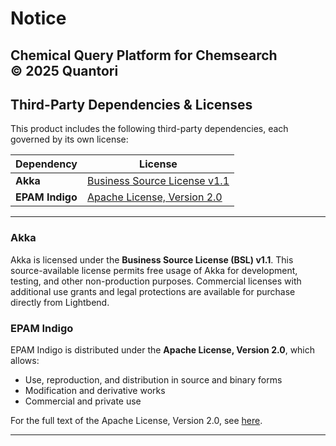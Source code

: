 # Notice
**Chemical Query Platform for Chemsearch**  
© 2025 Quantori
---
## Third-Party Dependencies & Licenses

This product includes the following third-party dependencies, each governed by its own license:

| Dependency      | License                                                                                       |
|-----------------|-----------------------------------------------------------------------------------------------|
| **Akka**        | [Business Source License v1.1](https://www.lightbend.com/akka/license)                        |
| **EPAM Indigo** | [Apache License, Version 2.0](https://www.apache.org/licenses/LICENSE-2.0)                    |

---

### Akka

Akka is licensed under the **Business Source License (BSL) v1.1**. This source-available license permits free usage of Akka for development, testing, and other non-production purposes. Commercial licenses with additional use grants and legal protections are available for purchase directly from Lightbend.

### EPAM Indigo

EPAM Indigo is distributed under the **Apache License, Version 2.0**, which allows:

- Use, reproduction, and distribution in source and binary forms
- Modification and derivative works
- Commercial and private use

For the full text of the Apache License, Version 2.0, see [here](https://www.apache.org/licenses/LICENSE-2.0).

---